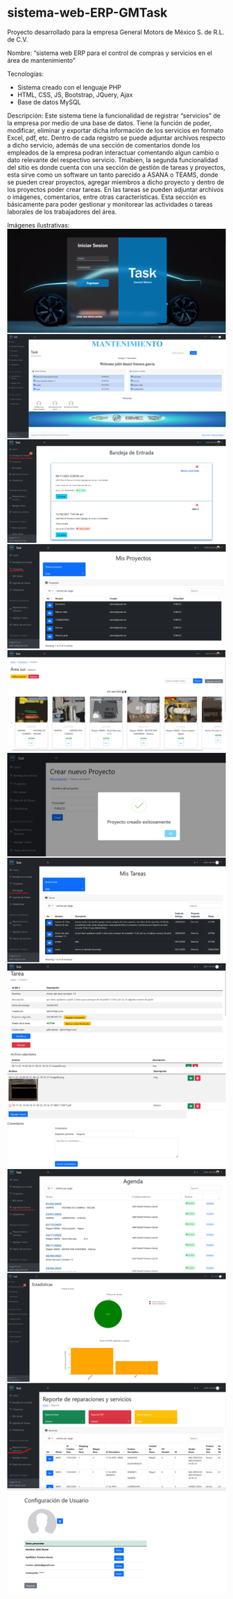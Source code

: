 # sistema-web-ERP-GMTask
Proyecto desarrollado para la empresa General Motors de México S. de R.L. de C.V.

Nombre:
“sistema web ERP para el control de compras y servicios en el área de mantenimiento”

Tecnologías:
<ul>
  <li>Sistema creado con el lenguaje PHP</li>
  <li>HTML, CSS, JS, Bootstrap, JQuery, Ajax</li>
  <li>Base de datos MySQL</li>
</ul>

Descripción:
Este sistema tiene la funcionalidad de registrar “servicios” de la empresa por medio de una base de datos. Tiene la función de poder, modificar, eliminar y exportar dicha información de los servicios en formato Excel, pdf, etc. Dentro de cada registro se puede adjuntar archivos respecto a dicho servicio, además de una sección de comentarios donde los empleados de la empresa podran interactuar comentando algun cambio o dato relevante del respectivo servicio.
Tmabien, la segunda funcionalidad del sitio es donde cuenta con una sección de gestión de tareas y proyectos, esta sirve como un software un tanto parecido a ASANA o TEAMS, donde se pueden crear proyectos, agregar miembros a dicho proyecto y dentro de los proyectos poder crear tareas. En las tareas se pueden adjuntar archivos o imágenes, comentarios, entre otras características. Esta sección es básicamente para poder gestionar y monitorear las actividades o tareas laborales de los trabajadores del área.

Imágenes ilustrativas:
<img src="images/img_readme/img_ilustrativa1.png">
<img src="images/img_readme/img_ilustrativa2.png">
<img src="images/img_readme/img_ilustrativa3.png">
<img src="images/img_readme/img_ilustrativa4.png">
<img src="images/img_readme/img_ilustrativa4.1.png">
<img src="images/img_readme/img_ilustrativa4.2.png">
<img src="images/img_readme/img_ilustrativa5.png">
<img src="images/img_readme/img_ilustrativa5.1.png">
<img src="images/img_readme/img_ilustrativa5.2.png">
<img src="images/img_readme/img_ilustrativa6.png">
<img src="images/img_readme/img_ilustrativa7.png">
<img src="images/img_readme/img_ilustrativa8.png">
<img src="images/img_readme/img_ilustrativa9.png">
